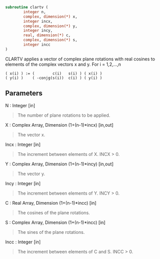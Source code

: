 ```fortran
subroutine clartv (
		integer n,
		complex, dimension(*) x,
		integer incx,
		complex, dimension(*) y,
		integer incy,
		real, dimension(*) c,
		complex, dimension(*) s,
		integer incc
)
```

 CLARTV applies a vector of complex plane rotations with real cosines
 to elements of the complex vectors x and y. For i = 1,2,...,n

    ( x(i) ) := (        c(i)   s(i) ) ( x(i) )
    ( y(i) )    ( -conjg(s(i))  c(i) ) ( y(i) )

## Parameters
N : Integer [in]
> The number of plane rotations to be applied.

X : Complex Array, Dimension (1+(n-1)*incx) [in,out]
> The vector x.

Incx : Integer [in]
> The increment between elements of X. INCX > 0.

Y : Complex Array, Dimension (1+(n-1)*incy) [in,out]
> The vector y.

Incy : Integer [in]
> The increment between elements of Y. INCY > 0.

C : Real Array, Dimension (1+(n-1)*incc) [in]
> The cosines of the plane rotations.

S : Complex Array, Dimension (1+(n-1)*incc) [in]
> The sines of the plane rotations.

Incc : Integer [in]
> The increment between elements of C and S. INCC > 0.

